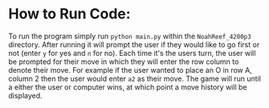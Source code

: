 # How to Run Code:

To run the program simply run ```python main.py``` within the ```NoahReef_4200p3``` directory. After running it will prompt the user if they would like to go first or not (enter ```y``` for yes and ```n``` for no). Each time it's the users turn, the user will be prompted for their move in which they will enter the row column to denote their move. For example if the user wanted to place an O in row A, column 2 then the user would enter ```a2``` as their move. The game will run until a either the user or computer wins, at which point a move history will be displayed.